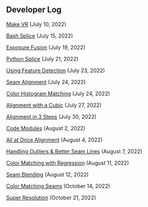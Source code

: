 ## Developer Log

[Make VR](./make_vr.md) (July 10, 2022)

[Bash Splice](./bash_splice.md) (July 15, 2022)

[Exposure Fusion](./exposure_fusion.md) (July 19, 2022)

[Python Splice](./python_splice.md) (July 21, 2022)

[Using Feature Detection](./feature_detection.md) (July 23, 2022)

[Seam Alignment](./seam_alignment.md) (July 24, 2022)

[Color Histogram Matching](./color_hist_match.md) (July 24, 2022)

[Alignment with a Cubic](./alignment_cubic.md) (July 27, 2022)

[Alignment in 3 Steps](./alignment_3_steps.md) (July 30, 2022)

[Code Modules](./code_modules.md) (August 2, 2022)

[All at Once Alignment](./alignment_all.md) (August 4, 2022)

[Handling Outliers & Better Seam Lines](./handling_outliers.md) (August 7, 2022)

[Color Matching with Regression](./color_regression.md) (August 11, 2022)

[Seam Blending](./seam_blending.md) (August 12, 2022)

[Color Matching Seams](./color_matching_seams.md) (October 14, 2022)

[Super Resolution](./super_resolution.md) (October 21, 2022)